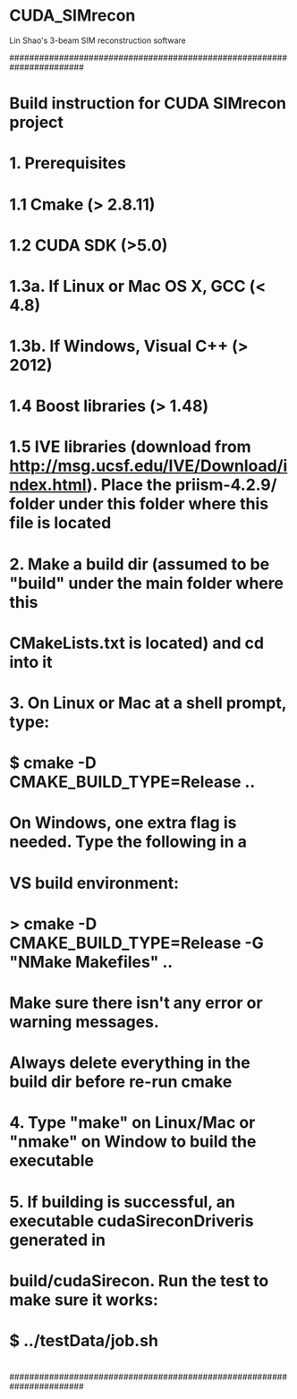 # CUDA_SIMrecon
Lin Shao's 3-beam SIM reconstruction software


#######################################################################
# Build instruction for CUDA SIMrecon project
# 1. Prerequisites
#  1.1 Cmake (> 2.8.11)
#  1.2 CUDA SDK (>5.0)
#  1.3a. If Linux or Mac OS X, GCC (< 4.8)
#  1.3b. If Windows, Visual C++ (> 2012)
#  1.4 Boost libraries (> 1.48)
#  1.5 IVE libraries (download from http://msg.ucsf.edu/IVE/Download/index.html). Place the priism-4.2.9/ folder under this folder where this file is located
#
# 2. Make a build dir (assumed to be "build" under the main folder where this 
#    CMakeLists.txt is located) and cd into it
#
# 3. On Linux or Mac at a shell prompt, type:
#  $ cmake -D CMAKE_BUILD_TYPE=Release ..
#  On Windows, one extra flag is needed. Type the following in a 
#  VS build environment:
#  > cmake -D CMAKE_BUILD_TYPE=Release -G "NMake Makefiles" ..
#  Make sure there isn't any error or warning messages. 
#  Always delete everything in the build dir before re-run cmake
#
# 4. Type "make" on Linux/Mac or "nmake" on Window to build the executable
#
# 5. If building is successful, an executable cudaSireconDriveris generated in
#  build/cudaSirecon. Run the test to make sure it works:
#  $ ../testData/job.sh
#
#######################################################################
